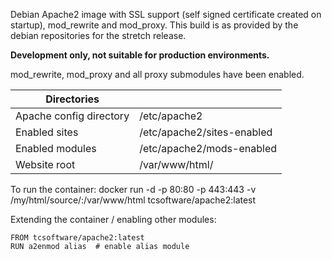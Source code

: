 Debian Apache2 image with SSL support (self signed certificate created on startup), mod_rewrite and mod_proxy. This build is as provided by the debian repositories for the stretch release.

**Development only, not suitable for production environments.**

mod_rewrite, mod_proxy and all proxy submodules have been enabled.

| Directories | |
|---|---|
| Apache config directory | /etc/apache2 |
| Enabled sites | /etc/apache2/sites-enabled |
| Enabled modules | /etc/apache2/mods-enabled |
| Website root | /var/www/html/ |

To run the container:
docker run -d -p 80:80 -p 443:443 -v /my/html/source/:/var/www/html tcsoftware/apache2:latest

Extending the container / enabling other modules:

```
FROM tcsoftware/apache2:latest
RUN a2enmod alias  # enable alias module
```
